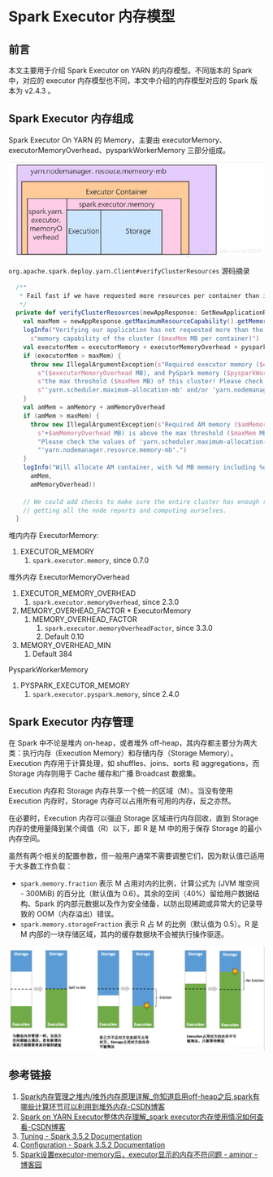 # Spark Executor 内存模型

## 前言

本文主要用于介绍 Spark Executor on YARN 的内存模型。不同版本的 Spark 中，对应的 executor 内存模型也不同，本文中介绍的内存模型对应的 Spark 版本为 v2.4.3 。

## Spark Executor 内存组成

Spark Executor On YARN 的 Memory，主要由 executorMemory、executorMemoryOverhead、pysparkWorkerMemory 三部分组成。

![](resources/images/Pasted%20image%2020240822112520.png)

`org.apache.spark.deploy.yarn.Client#verifyClusterResources` 源码摘录

```scala
  /**
   * Fail fast if we have requested more resources per container than is available in the cluster.
   */
  private def verifyClusterResources(newAppResponse: GetNewApplicationResponse): Unit = {
    val maxMem = newAppResponse.getMaximumResourceCapability().getMemory()
    logInfo("Verifying our application has not requested more than the maximum " +
      s"memory capability of the cluster ($maxMem MB per container)")
    val executorMem = executorMemory + executorMemoryOverhead + pysparkWorkerMemory
    if (executorMem > maxMem) {
      throw new IllegalArgumentException(s"Required executor memory ($executorMemory), overhead " +
        s"($executorMemoryOverhead MB), and PySpark memory ($pysparkWorkerMemory MB) is above " +
        s"the max threshold ($maxMem MB) of this cluster! Please check the values of " +
        s"'yarn.scheduler.maximum-allocation-mb' and/or 'yarn.nodemanager.resource.memory-mb'.")
    }
    val amMem = amMemory + amMemoryOverhead
    if (amMem > maxMem) {
      throw new IllegalArgumentException(s"Required AM memory ($amMemory" +
        s"+$amMemoryOverhead MB) is above the max threshold ($maxMem MB) of this cluster! " +
        "Please check the values of 'yarn.scheduler.maximum-allocation-mb' and/or " +
        "'yarn.nodemanager.resource.memory-mb'.")
    }
    logInfo("Will allocate AM container, with %d MB memory including %d MB overhead".format(
      amMem,
      amMemoryOverhead))

    // We could add checks to make sure the entire cluster has enough resources but that involves
    // getting all the node reports and computing ourselves.
  }
```

堆内内存 ExecutorMemory:
1. EXECUTOR_MEMORY
	1. `spark.executor.memory`, since 0.7.0

堆外内存 ExecutorMemoryOverhead
1. EXECUTOR_MEMORY_OVERHEAD
	1. `spark.executor.memoryOverhead`, since 2.3.0
2. MEMORY_OVERHEAD_FACTOR * ExecutorMemory
	1. MEMORY_OVERHEAD_FACTOR
		1. `spark.executor.memoryOverheadFactor`, since 3.3.0
		2. Default 0.10
3. MEMORY_OVERHEAD_MIN
	1. Default 384

PysparkWorkerMemory
1. PYSPARK_EXECUTOR_MEMORY
	1. `spark.executor.pyspark.memory`, since 2.4.0

## Spark Executor 内存管理

在 Spark 中不论是堆内 on-heap，或者堆外 off-heap，其内存都主要分为两大类：执行内存（Execution Memory）和存储内存（Storage Memory）。Execution 内存用于计算处理，如 shuffles、joins、sorts 和 aggregations，而 Storage 内存则用于 Cache 缓存和广播 Broadcast 数据集。

Execution 内存和 Storage 内存共享一个统一的区域（M）。当没有使用 Execution 内存时，Storage 内存可以占用所有可用的内存，反之亦然。

在必要时，Execution 内存可以强迫 Storage 区域进行内存回收，直到 Storage 内存的使用量降到某个阈值（R）以下，即 R 是 M 中的用于保存 Storage 的最小内存空间。

虽然有两个相关的配置参数，但一般用户通常不需要调整它们，因为默认值已适用于大多数工作负载：
- `spark.memory.fraction` 表示 M 占用对内的比例，计算公式为 (JVM 堆空间 - 300MiB) 的百分比（默认值为 0.6）。其余的空间（40%）留给用户数据结构、Spark 的内部元数据以及作为安全储备，以防出现稀疏或异常大的记录导致的 OOM（内存溢出）错误。
- `spark.memory.storageFraction` 表示 R 占 M 的比例（默认值为 0.5）。R 是 M 内部的一块存储区域，其内的缓存数据块不会被执行操作驱逐。

![](resources/images/Pasted%20image%2020241024193346.png)

## 参考链接

1. [Spark内存管理之堆内/堆外内存原理详解\_你知道启用off-heap之后,spark有哪些计算环节可以利用到堆外内存-CSDN博客](https://blog.csdn.net/pre_tender/article/details/101517789)
2. [Spark on YARN Executor整体内存理解\_spark executor内存使用情况如何查看-CSDN博客](https://blog.csdn.net/xiaoluobutou/article/details/129416657)
3. [Tuning - Spark 3.5.2 Documentation](https://spark.apache.org/docs/latest/tuning.html#memory-tuning)
4. [Configuration - Spark 3.5.2 Documentation](https://spark.apache.org/docs/latest/configuration.html)
5. [Spark设置executor-memory后，executor显示的内存不符问题 - aminor - 博客园](https://www.cnblogs.com/aminor/p/18152647)